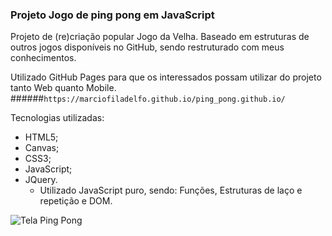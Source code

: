### Projeto Jogo de ping pong em JavaScript

Projeto de (re)criação popular Jogo da Velha. Baseado em estruturas de outros jogos disponíveis no GitHub, sendo restruturado com meus conhecimentos.

Utilizado GitHub Pages para que os interessados possam utilizar do projeto tanto Web quanto Mobile.
######`https://marciofiladelfo.github.io/ping_pong.github.io/`

Tecnologias utilizadas:
- HTML5;
- Canvas;
- CSS3;
- JavaScript;
- JQuery.
	- Utilizado JavaScript puro, sendo: Funções, Estruturas de laço e repetição e DOM.


![Tela Ping Pong](https://i.imgur.com/ufbDaGm.png "Tela Ping Pong")
